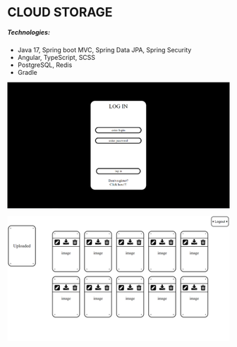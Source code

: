 # CLOUD STORAGE

##### Technologies:
* Java 17, Spring boot MVC, Spring Data JPA, Spring Security
* Angular, TypeScript, SCSS
* PostgreSQL, Redis
* Gradle

![Welcome image](images/welcome.PNG)

![Main page](images/main.PNG)
